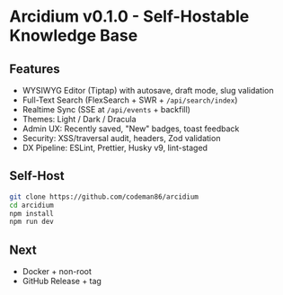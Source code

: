 # Arcidium v0.1.0 - Self-Hostable Knowledge Base

## Features

- WYSIWYG Editor (Tiptap) with autosave, draft mode, slug validation
- Full-Text Search (FlexSearch + SWR + `/api/search/index`)
- Realtime Sync (SSE at `/api/events` + backfill)
- Themes: Light / Dark / Dracula
- Admin UX: Recently saved, "New" badges, toast feedback
- Security: XSS/traversal audit, headers, Zod validation
- DX Pipeline: ESLint, Prettier, Husky v9, lint-staged

## Self-Host

```bash
git clone https://github.com/codeman86/arcidium
cd arcidium
npm install
npm run dev
```

## Next

- Docker + non-root
- GitHub Release + tag

